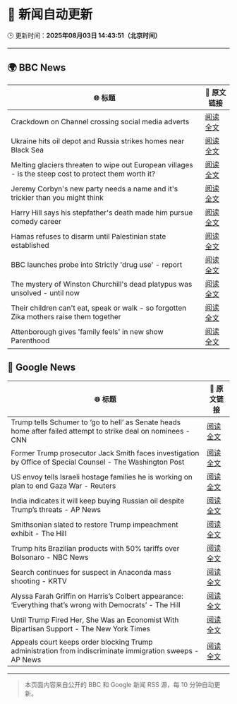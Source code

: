 # 🧠 新闻自动更新

🕒 更新时间：**2025年08月03日 14:43:51（北京时间）**

---

## 🌍 BBC News

| 🌐 标题 | 🔗 原文链接 |
|--------|-------------|
| Crackdown on Channel crossing social media adverts | [阅读全文](https://www.bbc.com/news/articles/cgm2y24xjgko?at_medium=RSS&at_campaign=rss) |
| Ukraine hits oil depot and Russia strikes homes near Black Sea | [阅读全文](https://www.bbc.com/news/articles/ckglyv396ppo?at_medium=RSS&at_campaign=rss) |
| Melting glaciers threaten to wipe out European villages - is the steep cost to protect them worth it? | [阅读全文](https://www.bbc.com/news/articles/cj4w9ggzxv4o?at_medium=RSS&at_campaign=rss) |
| Jeremy Corbyn's new party needs a name and it's trickier than you might think | [阅读全文](https://www.bbc.com/news/articles/c3wnqj2pwvdo?at_medium=RSS&at_campaign=rss) |
| Harry Hill says his stepfather's death made him pursue comedy career | [阅读全文](https://www.bbc.com/news/articles/c70x8gx5n9wo?at_medium=RSS&at_campaign=rss) |
| Hamas refuses to disarm until Palestinian state established | [阅读全文](https://www.bbc.com/news/articles/ce35nx49reko?at_medium=RSS&at_campaign=rss) |
| BBC launches probe into Strictly 'drug use' - report | [阅读全文](https://www.bbc.com/news/articles/c4ge98v7j80o?at_medium=RSS&at_campaign=rss) |
| The mystery of Winston Churchill's dead platypus was unsolved - until now | [阅读全文](https://www.bbc.com/news/articles/cglzl1ez283o?at_medium=RSS&at_campaign=rss) |
| Their children can't eat, speak or walk - so forgotten Zika mothers raise them together | [阅读全文](https://www.bbc.com/news/articles/c39d0zj0110o?at_medium=RSS&at_campaign=rss) |
| Attenborough gives 'family feels' in new show Parenthood | [阅读全文](https://www.bbc.com/news/articles/ce3j1gx5qydo?at_medium=RSS&at_campaign=rss) |

## 📰 Google News

| 🌐 标题 | 🔗 原文链接 |
|--------|-------------|
| Trump tells Schumer to ‘go to hell’ as Senate heads home after failed attempt to strike deal on nominees - CNN | [阅读全文](https://news.google.com/rss/articles/CBMieEFVX3lxTE5rNVVncWIwUHNqZjYyUENyUWQ3UV83NG1TX3hZNXE5RllOa2paUUNHYWZXNGxWemlUb3FNSlRQRG41bFdwNWltQV96aVMtT2hDNWM3Q3V1WDZpZElodG5GSHVnNDZTTnFkd0pFWjhFTjJKMVQwY3MwVtIBfkFVX3lxTFBCZklaRnF3bGMydTlyS1V0MHZFTGRCVEZYd3Qza2I4UVFYejdjbjhJM096enNIY1VkQWhBT3BFaG05bE54anJKMFd6Z2dVZzdpdW45YmhEbkFacVctZHBWLThKZ0NRbWdFNThwQ0FtTXpIT0duVUJkMlExWklwZw?oc=5) |
| Former Trump prosecutor Jack Smith faces investigation by Office of Special Counsel - The Washington Post | [阅读全文](https://news.google.com/rss/articles/CBMirgFBVV95cUxQSnZxcmExM1NzT2s5akEwZHhzMFlnTkIyajB0UXdNVEpqT0k3Y3RtbERuRzI1VmdjRjhhdFN6aG9nYlVFcmZpcUtkYUpza2hjMkNRZUtKbnBXbjJRRTNqb0twMGszcFVieFRUNldWSTJuMS16LXp0VW4tQWlUc1dBOTVBanRmUG9IOHJMWURqZW9wSXZab0dmTWVPbldZemYxZHhvMVBPQWlUNWZFQWc?oc=5) |
| US envoy tells Israeli hostage families he is working on plan to end Gaza War - Reuters | [阅读全文](https://news.google.com/rss/articles/CBMiwwFBVV95cUxOck9ydll5RUIzVkRLcWcxRlNqYTl1SEZKbjlGM29pbHMwZVhtVWExaS1FcHp3b216c21qRFpyWi1CM19jQzdLMWdwZkxadEk0QWxuRjZ4Tk8zSDl3ZDdLQ0RFcG1wZkJRVEkta3IwZloyVHpUMzd0TXJQaDRkZUliUElHMFNmQklMelMtMXVYMWIyRDRYS1NER0lTcE9NTlBWc08zOFlhOUctSE9wS2VBaDlrTjhpb08wOGMxVlEzMXVyV0E?oc=5) |
| India indicates it will keep buying Russian oil despite Trump’s threats - AP News | [阅读全文](https://news.google.com/rss/articles/CBMiigFBVV95cUxQTjNyaGtmeVV6NVhWZ2xSOG91bGJRWm5CQ2lEYmZGcDNxWE5xN0xaWnJLb1JDa2RBazZRcmphSS1PbmtjdDU1MFpnVUdoY0daem0tTEg5RHdYT1BpeVVRcFJ0TFZJeEpFZ2hHNGljaUR1Vm10M1N3SVFsT2k5eS1JcVdzZ2xrUG5vTXc?oc=5) |
| Smithsonian slated to restore Trump impeachment exhibit - The Hill | [阅读全文](https://news.google.com/rss/articles/CBMirAFBVV95cUxONGNwc1JzWnNHcFVBb25xT1E2dFd3V1p4ZmF0Yll6SWFSSmx4U1BRMUt2b0dXaXpzVEtzc2hwTXhNUGptclF4WFBtc0pWMlVrb2dtV2xUeDBoVE0yZ2Q5aG8tZkNERU5yWFdsM2RheW93WVNDZXdsZ3p4UXlhMEZ2TG1JcGs4Z19WdmtSRzU0Mmx5QU9wSnlFYjlWZVhPSzFqaWxzdmVKUkVTeFpO0gGyAUFVX3lxTE5hbzVNcTRwT1pOYmtERWp1c0pKd0FiTW5TSWpTZ1U3aXNLUGc4ZXBVYWNnMVdpUXFOV0l6U0t5RzhIUFN3Tnp0T1JYRFV6VjZQdG50N3g3MmozXy1iVThaVndLU2ZhOG5rRVZaanc3elJWc3N0RVlHY29GbTJ2dGdWZXFyaHFidWxETHYzOTJNdXBEV0ZXU3RWY3ZITGlCU0JiVmhrdTJxbVBoUFV6X1Z5eFE?oc=5) |
| Trump hits Brazilian products with 50% tariffs over Bolsonaro - NBC News | [阅读全文](https://news.google.com/rss/articles/CBMiqwFBVV95cUxNQlduZmtKcGxIRGJoVjhjZzB1X0ZwbFkyMnVlaGZscjA2TlpvUGwyVTJtZlVoSjZnTU51NTRLck1kbXdoLUJxaXBMcUVHU3B0WGF4Ni1OZjNETTIxNUdOa3VBX1k3NWpEaGVOeGFZMDg4UzVubTVxRjdVQ0RDMGduZUp2V281bFdweklXZWdZVmJkVFVDRGh0NC1RN2k3SzJ2UnhQNGo4RWZKWkHSAVZBVV95cUxPTElhUU5TQ2tZdHQwdTdfRXZWVF82Z1lwNVduaUpNRGZOcFlOTlROTTdmM2VyamtXb2ZJOWV1QVVVUGk0alV2d3J0WUlvRDBlOXBHMVY4dw?oc=5) |
| Search continues for suspect in Anaconda mass shooting - KRTV | [阅读全文](https://news.google.com/rss/articles/CBMiqgFBVV95cUxNS3I0MEZPQVhwbXNSTFRMRUluNkNUX2VJcDVaOEF4RUNCVUhjaXhKZHV5MktoUEstaE9ncko2VDM4YXpkRWNpc0NUVGlRdkdpSjlRLVkyeEtiM0VTaUlybThzVks3WnpvZmh3MllFaEd3VnhlSWJvQXk4WDNwTGE4Ym5aRXhkNU5Cd1JtYm1rSGZHelF5NGRCVEU4OUFuLVVkcnhPWU9IVWtOUQ?oc=5) |
| Alyssa Farah Griffin on Harris’s Colbert appearance: ‘Everything that’s wrong with Democrats’ - The Hill | [阅读全文](https://news.google.com/rss/articles/CBMingFBVV95cUxPdnRMc1VyWmI0TE55ek9xX21Uc29nQXlqa2EwS25XVlZIS0Z3TnpQa0ZSNWpJVmtqRkprNVBKWkJHYWxUMmtTYmpxd1VhOG1CWGpfTDZfX01veEpyUTJRSFNMcFVIQXEweW1jdG16RUpDNlU1UmNPei1LcC1hTmg3SEFhX0p5ZFRGTmhNbEIzU1RnRnVwLUZ6eWVnXzlPUdIBowFBVV95cUxQV3FFMlRSYXh3cVVYNHF0YzI3MEprSy1xeC16NDBvTFhPaXJxZnVOTGM2RWhqdkRNWDh1VjJJOXh4Q1B1YXpMWEFFN0RFZzF0OFFTNHBaQlhlYThGcDZrdWpIWVduSFFfaENFUnNQRUQxOUJ1UUZLOGNzWXNWRmg4VnU5TWxvanFLZUNzRTBaX1pTZWZCRTRtejNlbWFidktpSE5B?oc=5) |
| Until Trump Fired Her, She Was an Economist With Bipartisan Support - The New York Times | [阅读全文](https://news.google.com/rss/articles/CBMiugFBVV95cUxPSVgzMDE0a080WjZYTDlsaDBxYnpXVWxZVHRVS2VxT3FrMDJETGlUdG5OSXhneXBSS0NFUXJvcXVoWm9tVEJNWEhqVmoxZTdGYVlSYmJOVmtHNm1IcjJVOVVoZkxwTUt3dnBGLTk0TkpkX2JhT2tXTkpqOERvRlVJWnJTQ2hYVjItWk10TVFnWm9CWW9VZkNHenB5YmxCVkp1bXVZdFZrdXRhaFBGTExtanRtR3FEd0UxN3c?oc=5) |
| Appeals court keeps order blocking Trump administration from indiscriminate immigration sweeps - AP News | [阅读全文](https://news.google.com/rss/articles/CBMirAFBVV95cUxQTnExdnVqN1FMRzhxeGRaaTN4Q04tLXhrQmc4Y2dFRmxtRmx4bjRxYnprOWdWSjloakI1MUc2UWUzeWQzWXlwRWQwRElQUnFkcndTOC03VW5Id2dDcEpGNGJXX1RFb3dKWEViem1hMWlVODJZQWRBaHMyZ09jQzB0OE9GRURORXBDQWthYlpQTE9JQjYtdnNXWFhFNE9oQmVHdk16b0dhd0IzU0lo?oc=5) |

---
> 本页面内容来自公开的 BBC 和 Google 新闻 RSS 源，每 10 分钟自动更新。